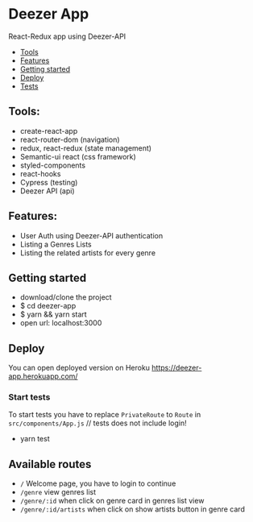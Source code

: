 # Deezer App

React-Redux app using Deezer-API

-   [Tools](#tools)
-   [Features](#features)
-   [Getting started](#getting-started)
-   [Deploy](#deploy)
-   [Tests](#start-tests)

## Tools:

-   create-react-app
-   react-router-dom (navigation)
-   redux, react-redux (state management)
-   Semantic-ui react (css framework)
-   styled-components
-   react-hooks
-   Cypress (testing)
-   Deezer API (api)

## Features:

-   User Auth using Deezer-API authentication
-   Listing a Genres Lists
-   Listing the related artists for every genre

## Getting started

-   download/clone the project
-   \$ cd deezer-app
-   \$ yarn && yarn start
-   open url: localhost:3000

## Deploy

You can open deployed version on Heroku
https://deezer-app.herokuapp.com/

### Start tests

To start tests you have to replace `PrivateRoute` to `Route` in `src/components/App.js`
// tests does not include login!

-   yarn test

## Available routes

-   `/` Welcome page, you have to login to continue
-   `/genre` view genres list
-   `/genre/:id` when click on genre card in genres list view
-   `/genre/:id/artists` when click on show artists button in genre card
